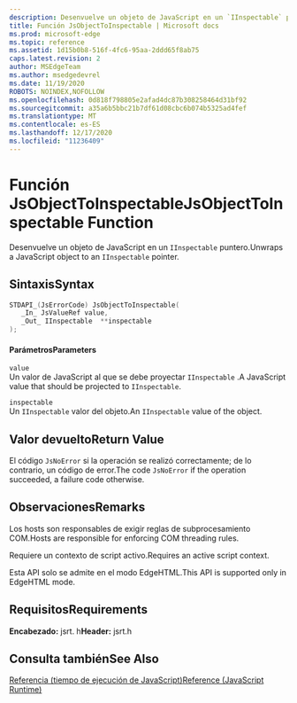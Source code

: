 ```yaml
---
description: Desenvuelve un objeto de JavaScript en un `IInspectable` puntero.
title: Función JsObjectToInspectable | Microsoft docs
ms.prod: microsoft-edge
ms.topic: reference
ms.assetid: 1d15b0b8-516f-4fc6-95aa-2ddd65f8ab75
caps.latest.revision: 2
author: MSEdgeTeam
ms.author: msedgedevrel
ms.date: 11/19/2020
ROBOTS: NOINDEX,NOFOLLOW
ms.openlocfilehash: 0d818f798805e2afad4dc87b308258464d31bf92
ms.sourcegitcommit: a35a6b5bbc21b7df61d08cbc6b074b5325ad4fef
ms.translationtype: MT
ms.contentlocale: es-ES
ms.lasthandoff: 12/17/2020
ms.locfileid: "11236409"
---
```

# <span data-ttu-id="05522-103">Función JsObjectToInspectable</span><span class="sxs-lookup"><span data-stu-id="05522-103">JsObjectToInspectable Function</span></span>

<span data-ttu-id="05522-104">Desenvuelve un objeto de JavaScript en un `IInspectable` puntero.</span><span class="sxs-lookup"><span data-stu-id="05522-104">Unwraps a JavaScript object to an `IInspectable` pointer.</span></span>  
  
## <span data-ttu-id="05522-105">Sintaxis</span><span class="sxs-lookup"><span data-stu-id="05522-105">Syntax</span></span>  
  
```cpp  
STDAPI_(JsErrorCode) JsObjectToInspectable(  
   _In_ JsValueRef value,  
   _Out_ IInspectable  **inspectable  
);  
```  
  
#### <span data-ttu-id="05522-106">Parámetros</span><span class="sxs-lookup"><span data-stu-id="05522-106">Parameters</span></span>  
 `value`  
 <span data-ttu-id="05522-107">Un valor de JavaScript al que se debe proyectar `IInspectable` .</span><span class="sxs-lookup"><span data-stu-id="05522-107">A JavaScript value that should be projected to `IInspectable`.</span></span>  
  
 `inspectable`  
 <span data-ttu-id="05522-108">Un `IInspectable` valor del objeto.</span><span class="sxs-lookup"><span data-stu-id="05522-108">An `IInspectable` value of the object.</span></span>  
  
## <span data-ttu-id="05522-109">Valor devuelto</span><span class="sxs-lookup"><span data-stu-id="05522-109">Return Value</span></span>  
 <span data-ttu-id="05522-110">El código `JsNoError` si la operación se realizó correctamente; de lo contrario, un código de error.</span><span class="sxs-lookup"><span data-stu-id="05522-110">The code `JsNoError` if the operation succeeded, a failure code otherwise.</span></span>  
  
## <span data-ttu-id="05522-111">Observaciones</span><span class="sxs-lookup"><span data-stu-id="05522-111">Remarks</span></span>  
 <span data-ttu-id="05522-112">Los hosts son responsables de exigir reglas de subprocesamiento COM.</span><span class="sxs-lookup"><span data-stu-id="05522-112">Hosts are responsible for enforcing COM threading rules.</span></span>  
  
 <span data-ttu-id="05522-113">Requiere un contexto de script activo.</span><span class="sxs-lookup"><span data-stu-id="05522-113">Requires an active script context.</span></span>  
  
 <span data-ttu-id="05522-114">Esta API solo se admite en el modo EdgeHTML.</span><span class="sxs-lookup"><span data-stu-id="05522-114">This API is supported only in EdgeHTML mode.</span></span>  
  
## <span data-ttu-id="05522-115">Requisitos</span><span class="sxs-lookup"><span data-stu-id="05522-115">Requirements</span></span>  
 <span data-ttu-id="05522-116">**Encabezado:** jsrt. h</span><span class="sxs-lookup"><span data-stu-id="05522-116">**Header:** jsrt.h</span></span>  
  
## <span data-ttu-id="05522-117">Consulta también</span><span class="sxs-lookup"><span data-stu-id="05522-117">See Also</span></span>  
 [<span data-ttu-id="05522-118">Referencia (tiempo de ejecución de JavaScript)</span><span class="sxs-lookup"><span data-stu-id="05522-118">Reference (JavaScript Runtime)</span></span>](../chakra-hosting/reference-javascript-runtime.md)
